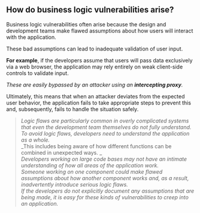  ## How do business logic vulnerabilities arise?

Business logic vulnerabilities often arise because the design and development teams make flawed assumptions about how users will interact with the application.  
  
These bad assumptions can lead to inadequate validation of user input.  
  
**For example**, if the developers assume that users will pass data exclusively via a web browser, the application may rely entirely on weak client-side controls to validate input.  
  
_These are easily bypassed by an attacker using an _**intercepting proxy**_._
  
Ultimately, this means that when an attacker deviates from the expected user behavior, the application fails to take appropriate steps to prevent this and, subsequently, fails to handle the situation safely.  
  
  
>_Logic flaws are particularly common in overly complicated systems that even the development team themselves do not fully understand._  
_To avoid logic flaws, developers need to understand the application as a whole._  
_This includes being aware of how different functions can be combined in unexpected ways. _  
_Developers working on large code bases may not have an intimate understanding of how all areas of the application work.  
Someone working on one component could make flawed assumptions about how another component works and, as a result, inadvertently introduce serious logic flaws._  
_If the developers do not explicitly document any assumptions that are being made, it is easy for these kinds of vulnerabilities to creep into an application._
